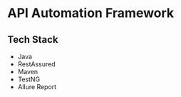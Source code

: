 # API Automation Framework

## <Creating Automation Framework>

## Tech Stack
- Java
- RestAssured
- Maven
- TestNG
- Allure Report
